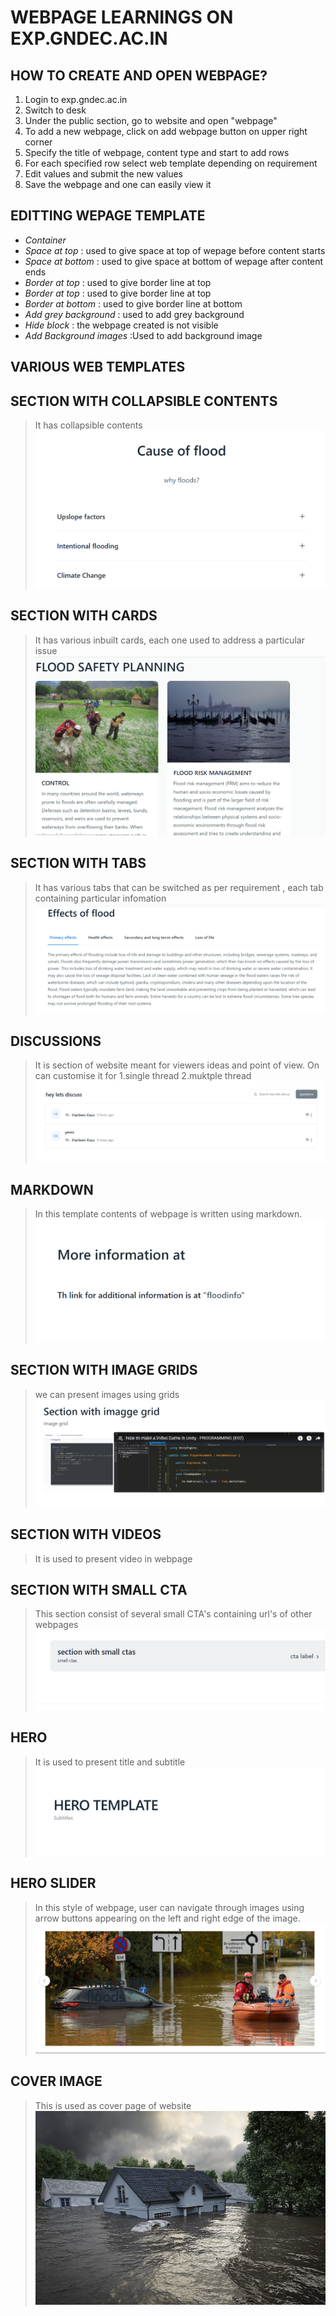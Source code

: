 # WEBPAGE LEARNINGS ON EXP.GNDEC.AC.IN
## HOW TO CREATE AND OPEN WEBPAGE?
1. Login to exp.gndec.ac.in
2. Switch to desk
3. Under the public section, go to website and open "webpage"
4. To add a new webpage, click on add webpage button on upper right corner
5. Specify the title of webpage, content type and start to add rows
6. For each specified row select web template depending on requirement
7. Edit values and submit the new values
8. Save the webpage and one can easily view it

## EDITTING WEPAGE TEMPLATE
* *Container* 
* *Space at top* : used to give space at top of wepage before content starts
* *Space at bottom* : used to give space at bottom of wepage after content ends
* *Border at top* : used to give border line at top
* *Border at top* : used to give border line at top
* *Border at bottom* : used to give border line at bottom
* *Add grey background* : used to add grey background
* *Hide block* : the webpage created is not visible
* *Add Background images* :Used to add background image

## VARIOUS WEB TEMPLATES 

## SECTION WITH COLLAPSIBLE CONTENTS
>It has collapsible contents
> ![img](https://github.com/Harleen1kaurH/SDC/blob/main/Screenshot%20(270).png)


## SECTION WITH CARDS
>It has various inbuilt cards, each one used to address a particular issue
> ![img](https://github.com/Harleen1kaurH/SDC/blob/main/Screenshot%20(271).png)

## SECTION WITH TABS
>It has various tabs that can be switched as per requirement , each tab containing particular infomation 
> ![img](https://github.com/Harleen1kaurH/SDC/blob/main/Screenshot%20(272).png)


## DISCUSSIONS
>It is section of website meant for viewers ideas and point of view. On can customise it for
> 1.single thread
> 2.muktple thread
> ![img](https://github.com/Harleen1kaurH/SDC/blob/main/Screenshot%20(274).png)

## MARKDOWN
>In this template contents of webpage is written using markdown.
>![img](https://github.com/Harleen1kaurH/SDC/blob/main/Screenshot%20(273).png)


## SECTION WITH IMAGE GRIDS
>we can present images using grids
>![img](https://github.com/Harleen1kaurH/SDC/blob/main/Screenshot%20(276).png)

## SECTION WITH VIDEOS
>It is used to present video in webpage 


## SECTION WITH SMALL CTA
>This section consist of several small CTA's containing url's of other webpages
>![img](https://github.com/Harleen1kaurH/SDC/blob/main/Screenshot%20(275).png)


## HERO
>It is used to present title and subtitle
>![img](https://github.com/Harleen1kaurH/SDC/blob/main/Screenshot%20(277).png)


## HERO SLIDER
>In this style of webpage, user can navigate through images using arrow buttons appearing on the left and right edge of the image. 
>![img](https://github.com/Harleen1kaurH/SDC/blob/main/Screenshot%20(278).png)


## COVER IMAGE 
>This is used as cover page of website
>![img](https://github.com/Harleen1kaurH/SDC/blob/main/shutterstock-709918504.webp)

